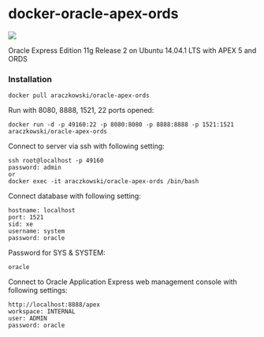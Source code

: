 docker-oracle-apex-ords
============================
[![](https://badge.imagelayers.io/araczkowski/oracle-apex-ords:latest.svg)](https://imagelayers.io/?images=araczkowski/oracle-apex-ords:latest 'Get your own badge on imagelayers.io')

Oracle Express Edition 11g Release 2 on Ubuntu 14.04.1 LTS with APEX 5 and ORDS

### Installation

    docker pull araczkowski/oracle-apex-ords

Run with 8080, 8888, 1521, 22 ports opened:

    docker run -d -p 49160:22 -p 8080:8080 -p 8888:8888 -p 1521:1521 araczkowski/oracle-apex-ords

Connect to server via ssh with following setting:

    ssh root@localhost -p 49160
    password: admin
    or
    docker exec -it araczkowski/oracle-apex-ords /bin/bash



Connect database with following setting:

    hostname: localhost
    port: 1521
    sid: xe
    username: system
    password: oracle

Password for SYS & SYSTEM:

    oracle

Connect to Oracle Application Express web management console with following settings:

    http://localhost:8888/apex
    workspace: INTERNAL
    user: ADMIN
    password: oracle
